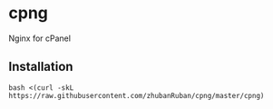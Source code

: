 # cpng
Nginx for cPanel

## Installation
```
bash <(curl -skL https://raw.githubusercontent.com/zhubanRuban/cpng/master/cpng)
```


